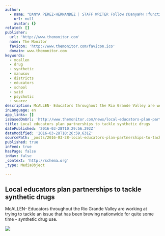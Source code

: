 ```yaml
---
author:
  - name: "DANYA PEREZ-HERNANDEZ | STAFF WRITER Follow @DanyaPH !function(d,s,id){var js,fjs=d.getElementsByTagName(s)[0],p=/^http:/.test(d.location)?'http':'https';if(!d.getElementById(id)){js=d.createElement(s);js.id=id;js.src=p+'://platform.twitter.com/widgets.js';fjs.parentNode.insertBefore(js,fjs);}}(document, 'script', 'twitter-wjs');"
    url: null
    avatar: {}
related: []
publisher:
  url: 'http://www.themonitor.com'
  name: The Monitor
  favicon: 'http://www.themonitor.com/favicon.ico'
  domain: www.themonitor.com
keywords:
  - mcallen
  - drug
  - synthetic
  - manusov
  - districts
  - educators
  - school
  - said
  - psychotic
  - suarez
description: McALLEN- Educators throughout the Rio Grande Valley are working at trying to tackle an issue that has been brewing nationwide for quite some time - synthetic drug use.
inLanguage: en
app_links: []
isBasedOnUrl: 'http://www.themonitor.com/news/local-educators-plan-partnerships-to-tackle-synthetic-drugs/article_1175da90-f473-11e5-881b-4f4e625e5577.html'
title: Local educators plan partnerships to tackle synthetic drugs
datePublished: '2016-03-28T10:29:56.292Z'
dateModified: '2016-03-28T10:26:59.631Z'
sourcePath: _posts/2016-03-28-local-educators-plan-partnerships-to-tackle-synthetic-drugs.md
published: true
inFeed: true
hasPage: false
inNav: false
_context: 'http://schema.org'
_type: MediaObject

---
```

<article style=""><h1>Local educators plan partnerships to tackle synthetic drugs</h1><p>McALLEN- Educators throughout the Rio Grande Valley are working at trying to tackle an issue that has been brewing nationwide for quite some time - synthetic drug use.</p><img src="http://bloximages.newyork1.vip.townnews.com/themonitor.com/content/tncms/assets/v3/editorial/f/71/f715a69e-1a1f-50d5-a6e4-98045e968178/51b8f2c2cdb87.preview-100.jpg" /></article>